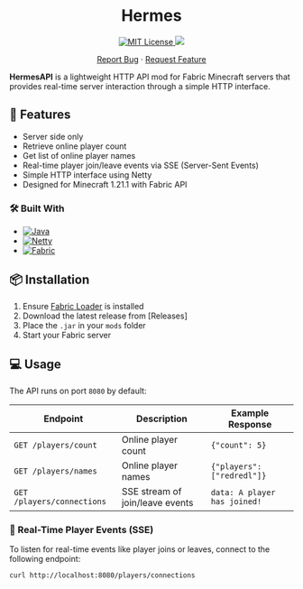 <h1 align="center">Hermes</h1>

<p align="center">
  <a href="https://opensource.org/licenses/MIT">
    <img src="https://img.shields.io/badge/License-MIT-green.svg" alt="MIT License"/>
  </a>
    <img src='https://img.shields.io/badge/all_contributors-2-blue.svg?style=flat-square' />
  </a>
</p>

<p align="center">
    <a href="https://github.com/RedRedL/Hermes/labels/bug">Report Bug</a>
    &middot;
    <a href="https://github.com/RedRedL/Hermes/labels/enhancement">Request Feature</a>
  </p>
</div>

**HermesAPI** is a lightweight HTTP API mod for Fabric Minecraft servers that provides real-time server interaction through a simple HTTP interface.

## 🚀 Features

- Server side only
- Retrieve online player count
- Get list of online player names
- Real-time player join/leave events via SSE (Server-Sent Events)
- Simple HTTP interface using Netty
- Designed for Minecraft 1.21.1 with Fabric API

### 🛠️ Built With

* [![Java][Java-shield]][Java-url]
* [![Netty][Netty-shield]][Netty-url]
* [![Fabric][Fabric-shield]][Fabric-url]

<!-- Badge URLs -->
[Java-shield]: https://img.shields.io/badge/Java-21-orange?logo=openjdk&logoColor=white
[Java-url]: https://www.java.com
[Netty-shield]: https://img.shields.io/badge/Netty-4.1-red?logo=netty&logoColor=white
[Netty-url]: https://netty.io
[Fabric-shield]: https://img.shields.io/badge/Fabric_API-1.21.1-1976d2?logo=fabric
[Fabric-url]: https://fabricmc.net


## 📦 Installation

1. Ensure [Fabric Loader](https://fabricmc.net/use/) is installed
2. Download the latest release from [Releases]
3. Place the `.jar` in your `mods` folder
4. Start your Fabric server

## 💻 Usage

The API runs on port `8080` by default:

| Endpoint                  | Description                             | Example Response            |
|---------------------------|-----------------------------------------|-----------------------------|
| `GET /players/count`      | Online player count                     | `{"count": 5}`              |
| `GET /players/names`      | Online player names                     | `{"players": ["redredl"]}`  |
| `GET /players/connections` | SSE stream of join/leave events         | `data: A player has joined!` |

### 🔄 Real-Time Player Events (SSE)

To listen for real-time events like player joins or leaves, connect to the following endpoint:

```bash
curl http://localhost:8080/players/connections
